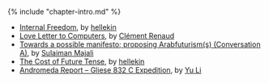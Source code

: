 {% include "chapter-intro.md" %}

*   [Internal Freedom](internal-freedom.html), by [hellekin](../appendix/attributions.html#hellekin)
*   [Love Letter to Computers](love-letter-to-computers.html), by [Clément Renaud](../appendix/attributions.html#clement-renaud)
*   [Towards a possible manifesto; proposing Arabfuturism(s) (Conversation A)](arabfuturisms-conversation-a.html), by [Sulaiman Majali](../appendix/attributions.html#sulaiman-majali)
*   [The Cost of Future Tense](the-cost-of-future-tense.html), by [hellekin](../appendix/attributions.html#hellekin)
*   [Andromeda Report – Gliese 832 C Expedition](andromeda-report-gliese-832-c-expedition.html), by [Yu Li](../appendix/attributions.html#yu-li)
